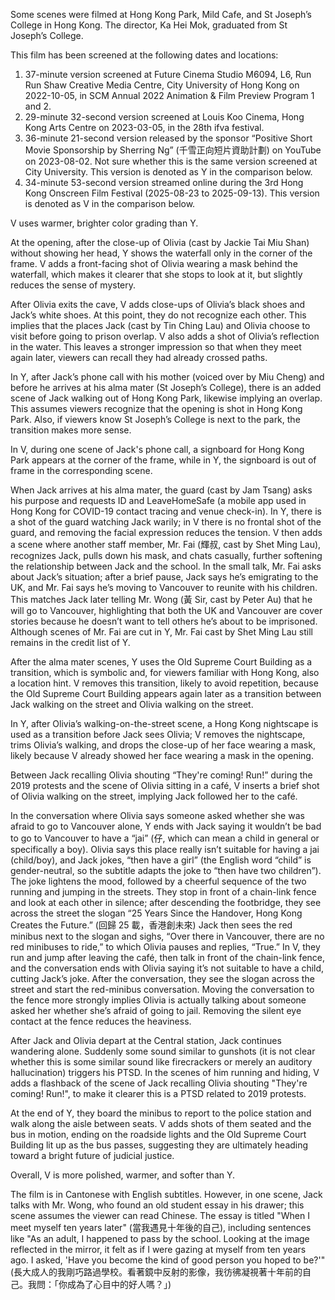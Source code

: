 Some scenes were filmed at Hong Kong Park, Mild Cafe, and St Joseph’s College in Hong Kong. The director, Ka Hei Mok, graduated from St Joseph’s College.

This film has been screened at the following dates and locations:

1. 37-minute version screened at Future Cinema Studio M6094, L6, Run Run Shaw Creative Media Centre, City University of Hong Kong on 2022-10-05, in SCM Annual 2022 Animation & Film Preview Program 1 and 2.
2. 29-minute 32-second version screened at Louis Koo Cinema, Hong Kong Arts Centre on 2023-03-05, in the 28th ifva festival.
3. 36-minute 21-second version released by the sponsor “Positive Short Movie Sponsorship by Sherring Ng” (千雪正向短片資助計劃) on YouTube on 2023-08-02. Not sure whether this is the same version screened at City University. This version is denoted as Y in the comparison below.
4. 34-minute 53-second version streamed online during the 3rd Hong Kong Onscreen Film Festival (2025-08-23 to 2025-09-13). This version is denoted as V in the comparison below.

V uses warmer, brighter color grading than Y.

At the opening, after the close-up of Olivia (cast by Jackie Tai Miu Shan) without showing her head, Y shows the waterfall only in the corner of the frame. V adds a front-facing shot of Olivia wearing a mask behind the waterfall, which makes it clearer that she stops to look at it, but slightly reduces the sense of mystery.

After Olivia exits the cave, V adds close-ups of Olivia’s black shoes and Jack’s white shoes. At this point, they do not recognize each other. This implies that the places Jack (cast by Tin Ching Lau) and Olivia choose to visit before going to prison overlap. V also adds a shot of Olivia’s reflection in the water. This leaves a stronger impression so that when they meet again later, viewers can recall they had already crossed paths.

In Y, after Jack’s phone call with his mother (voiced over by Miu Cheng) and before he arrives at his alma mater (St Joseph’s College), there is an added scene of Jack walking out of Hong Kong Park, likewise implying an overlap. This assumes viewers recognize that the opening is shot in Hong Kong Park. Also, if viewers know St Joseph’s College is next to the park, the transition makes more sense.

In V, during one scene of Jack's phone call, a signboard for Hong Kong Park appears at the corner of the frame, while in Y, the signboard is out of frame in the corresponding scene.

When Jack arrives at his alma mater, the guard (cast by Jam Tsang) asks his purpose and requests ID and LeaveHomeSafe (a mobile app used in Hong Kong for COVID-19 contact tracing and venue check-in). In Y, there is a shot of the guard watching Jack warily; in V there is no frontal shot of the guard, and removing the facial expression reduces the tension. V then adds a scene where another staff member, Mr. Fai (輝叔, cast by Shet Ming Lau), recognizes Jack, pulls down his mask, and chats casually, further softening the relationship between Jack and the school. In the small talk, Mr. Fai asks about Jack’s situation; after a brief pause, Jack says he’s emigrating to the UK, and Mr. Fai says he’s moving to Vancouver to reunite with his children. This matches Jack later telling Mr. Wong (黃 Sir, cast by Peter Au) that he will go to Vancouver, highlighting that both the UK and Vancouver are cover stories because he doesn’t want to tell others he’s about to be imprisoned. Although scenes of Mr. Fai are cut in Y, Mr. Fai cast by Shet Ming Lau still remains in the credit list of Y.

After the alma mater scenes, Y uses the Old Supreme Court Building as a transition, which is symbolic and, for viewers familiar with Hong Kong, also a location hint. V removes this transition, likely to avoid repetition, because the Old Supreme Court Building appears again later as a transition between Jack walking on the street and Olivia walking on the street.

In Y, after Olivia’s walking-on-the-street scene, a Hong Kong nightscape is used as a transition before Jack sees Olivia; V removes the nightscape, trims Olivia’s walking, and drops the close-up of her face wearing a mask, likely because V already showed her face wearing a mask in the opening.

Between Jack recalling Olivia shouting “They're coming! Run!” during the 2019 protests and the scene of Olivia sitting in a café, V inserts a brief shot of Olivia walking on the street, implying Jack followed her to the café.

In the conversation where Olivia says someone asked whether she was afraid to go to Vancouver alone, Y ends with Jack saying it wouldn’t be bad to go to Vancouver to have a “jai” (仔, which can mean a child in general or specifically a boy). Olivia says this place really isn’t suitable for having a jai (child/boy), and Jack jokes, “then have a girl” (the English word “child” is gender-neutral, so the subtitle adapts the joke to “then have two children”). The joke lightens the mood, followed by a cheerful sequence of the two running and jumping in the streets. They stop in front of a chain-link fence and look at each other in silence; after descending the footbridge, they see across the street the slogan “25 Years Since the Handover, Hong Kong Creates the Future.” (回歸 25 載，香港創未來) Jack then sees the red minibus next to the slogan and sighs, “Over there in Vancouver, there are no red minibuses to ride,” to which Olivia pauses and replies, “True.” In V, they run and jump after leaving the café, then talk in front of the chain-link fence, and the conversation ends with Olivia saying it’s not suitable to have a child, cutting Jack’s joke. After the conversation, they see the slogan across the street and start the red-minibus conversation. Moving the conversation to the fence more strongly implies Olivia is actually talking about someone asked her whether she’s afraid of going to jail. Removing the silent eye contact at the fence reduces the heaviness.

After Jack and Olivia depart at the Central station, Jack continues wandering alone. Suddenly some sound similar to gunshots (it is not clear whether this is some similar sound like firecrackers or merely an auditory hallucination) triggers his PTSD. In the scenes of him running and hiding, V adds a flashback of the scene of Jack recalling Olivia shouting "They're coming! Run!", to make it clearer this is a PTSD related to 2019 protests.

At the end of Y, they board the minibus to report to the police station and walk along the aisle between seats. V adds shots of them seated and the bus in motion, ending on the roadside lights and the Old Supreme Court Building lit up as the bus passes, suggesting they are ultimately heading toward a bright future of judicial justice.

Overall, V is more polished, warmer, and softer than Y.

The film is in Cantonese with English subtitles. However, in one scene, Jack talks with Mr. Wong, who found an old student essay in his drawer; this scene assumes the viewer can read Chinese. The essay is titled "When I meet myself ten years later" (當我遇見十年後的自己), including sentences like "As an adult, I happened to pass by the school. Looking at the image reflected in the mirror, it felt as if I were gazing at myself from ten years ago. I asked, 'Have you become the kind of good person you hoped to be?'" (長大成人的我剛巧路過學校。看著鏡中反射的影像，我彷彿凝視著十年前的自己。我問：「你成為了心目中的好人嗎？」)